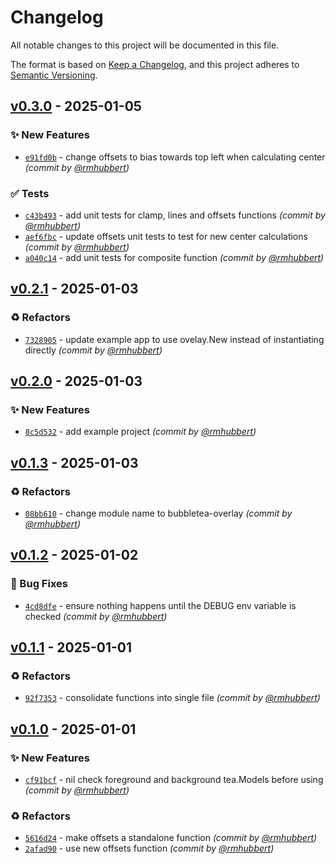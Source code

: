# Changelog
All notable changes to this project will be documented in this file.

The format is based on [Keep a Changelog](https://keepachangelog.com/en/1.0.0/),
and this project adheres to [Semantic Versioning](https://semver.org/spec/v2.0.0.html).

## [v0.3.0] - 2025-01-05
### :sparkles: New Features
- [`e91fd0b`](https://github.com/rmhubbert/bubbletea-overlay/commit/e91fd0b06dca529cdad4b4e197975923a43cf95e) - change offsets to bias towards top left when calculating center *(commit by [@rmhubbert](https://github.com/rmhubbert))*

### :white_check_mark: Tests
- [`c43b493`](https://github.com/rmhubbert/bubbletea-overlay/commit/c43b4932a6896b41e3baefeda74c806b3a23736e) - add unit tests for clamp, lines and offsets functions *(commit by [@rmhubbert](https://github.com/rmhubbert))*
- [`aef6fbc`](https://github.com/rmhubbert/bubbletea-overlay/commit/aef6fbc8735e9c390a9dc09d2c8ae9b2a117ea24) - update offsets unit tests to test for new center calculations *(commit by [@rmhubbert](https://github.com/rmhubbert))*
- [`a040c14`](https://github.com/rmhubbert/bubbletea-overlay/commit/a040c1475d8d616ede4cc58c0ed80a226a32d348) - add unit tests for composite function *(commit by [@rmhubbert](https://github.com/rmhubbert))*


## [v0.2.1] - 2025-01-03
### :recycle: Refactors
- [`7328905`](https://github.com/rmhubbert/bubbletea-overlay/commit/7328905dd01ae14f2204041a44bc1596f4374377) - update example app to use ovelay.New instead of instantiating directly *(commit by [@rmhubbert](https://github.com/rmhubbert))*


## [v0.2.0] - 2025-01-03
### :sparkles: New Features
- [`8c5d532`](https://github.com/rmhubbert/bubbletea-overlay/commit/8c5d53283915997fb03c37f970a4fb4c2ffe65e5) - add example project *(commit by [@rmhubbert](https://github.com/rmhubbert))*


## [v0.1.3] - 2025-01-03
### :recycle: Refactors
- [`08bb610`](https://github.com/rmhubbert/bubbletea-overlay/commit/08bb6105480106c7cfd4787cb1abdc3c491bdaac) - change module name to bubbletea-overlay *(commit by [@rmhubbert](https://github.com/rmhubbert))*


## [v0.1.2] - 2025-01-02
### :bug: Bug Fixes
- [`4cd8dfe`](https://github.com/rmhubbert/bubble-overlay/commit/4cd8dfe4b9f8759a69bea11bd65669fd772aaefe) - ensure nothing happens until the DEBUG env variable is checked *(commit by [@rmhubbert](https://github.com/rmhubbert))*


## [v0.1.1] - 2025-01-01
### :recycle: Refactors
- [`92f7353`](https://github.com/rmhubbert/bubble-overlay/commit/92f7353931f99bdbe6298fa2a0ecb657a98924b6) - consolidate functions into single file *(commit by [@rmhubbert](https://github.com/rmhubbert))*


## [v0.1.0] - 2025-01-01
### :sparkles: New Features
- [`cf91bcf`](https://github.com/rmhubbert/bubble-overlay/commit/cf91bcf393da1ecb84847e5a903398374a2a17a9) - nil check foreground and background tea.Models before using *(commit by [@rmhubbert](https://github.com/rmhubbert))*

### :recycle: Refactors
- [`5616d24`](https://github.com/rmhubbert/bubble-overlay/commit/5616d243ad2561e3aece3324280d1a684d3e7eaf) - make offsets a standalone function *(commit by [@rmhubbert](https://github.com/rmhubbert))*
- [`2afad90`](https://github.com/rmhubbert/bubble-overlay/commit/2afad9017a5c7abb7439f6f2672abb72293982b1) - use new offsets function *(commit by [@rmhubbert](https://github.com/rmhubbert))*

[v0.1.0]: https://github.com/rmhubbert/bubble-overlay/compare/v0.0.1...v0.1.0
[v0.1.1]: https://github.com/rmhubbert/bubble-overlay/compare/v0.1.0...v0.1.1
[v0.1.2]: https://github.com/rmhubbert/bubble-overlay/compare/v0.1.1...v0.1.2
[v0.1.3]: https://github.com/rmhubbert/bubbletea-overlay/compare/v0.1.2...v0.1.3
[v0.2.0]: https://github.com/rmhubbert/bubbletea-overlay/compare/v0.1.3...v0.2.0
[v0.2.1]: https://github.com/rmhubbert/bubbletea-overlay/compare/v0.2.0...v0.2.1
[v0.3.0]: https://github.com/rmhubbert/bubbletea-overlay/compare/v0.2.1...v0.3.0
